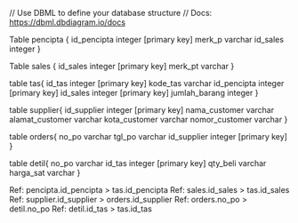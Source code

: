 // Use DBML to define your database structure
// Docs: https://dbml.dbdiagram.io/docs

Table pencipta {
  id_pencipta integer [primary key]
  merk_p varchar
  id_sales integer
}

Table sales {
  id_sales integer [primary key]
  merk_pt varchar
}

table tas{
  id_tas integer [primary key]
  kode_tas varchar 
  id_pencipta integer [primary key]
  id_sales integer [primary key]
  jumlah_barang integer 
}

table supplier{
  id_supplier integer [primary key]
  nama_customer varchar
  alamat_customer varchar
  kota_customer varchar 
  nomor_customer varchar 
}

table orders{
  no_po varchar
  tgl_po varchar
  id_supplier integer [primary key]
}

table detil{
  no_po varchar
  id_tas integer [primary key]
  qty_beli varchar
  harga_sat varchar
}

Ref: pencipta.id_pencipta > tas.id_pencipta
Ref: sales.id_sales > tas.id_sales
Ref: supplier.id_supplier > orders.id_supplier
Ref: orders.no_po > detil.no_po
Ref: detil.id_tas > tas.id_tas

